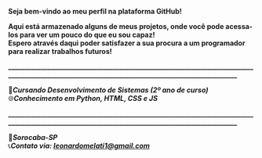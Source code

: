 <b>Seja bem-vindo ao meu perfil na plataforma GitHub!</b>

<b>Aqui está armazenado alguns de meus projetos, onde você pode acessa-los para ver um pouco do que eu sou capaz!<br>
Espero através daqui poder satisfazer a sua procura a um programador para realizar trabalhos futuros!</b>

<b>_________________________________________________________________________________________________________________________________________________</b>

📖<b>*Cursando Desenvolvimento de Sistemas (2º ano de curso)*</b><br>
🌐<b>*Conhecimento em Python, HTML, CSS e JS*</b>

<b>_________________________________________________________________________________________________________________________________________________</b>

📍<b>*Sorocaba-SP*</b><br>
📞<b>*Contato via: leonardomelati1@gmail.com*</b>
